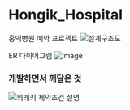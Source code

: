 # Hongik_Hospital
홍익병원 예약 프로젝트
![설계구조도](https://github.com/riceCakeSsamanKo/hongik_hospital/assets/121627245/1e79bf3d-015c-4384-b343-992c53543bb0)

ER 다이어그램
![image](https://github.com/riceCakeSsamanKo/hongik_hospital/assets/121627245/59814bd6-95bc-444c-8b61-ce879d0b87fe)


### 개발하면서 깨달은 것
![외래키 제약조건 설명](https://github.com/riceCakeSsamanKo/hongik_hospital/assets/121627245/0d12f1a2-7b3c-45eb-b6b0-82dbb8abfede)

